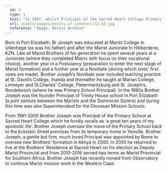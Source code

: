 ```yaml
---
  id: 5
  type: 1
  text: "In 1997, whilst Principal of the Sacred Heart College Primary School, Brother Joseph celebrated his 50th birthday."
  url: assets/images/points-of-interest/12.42.jpg
  reference: "Image: Marist Archive"
---
```

Born in Port Elizabeth, Br Joseph was educated at Marist College in Uitenhage (as was his father) and after the Marist Juniorate in Hibberdene, KZN. Like all Marist Brothers of his generation he spent several years at a Juniorate (where they completed Matric with focus on their vocational choice), another year in a Postulancy (preparation to enter the next stage of Marist formation) and a further year at a Novitiate (during which ones’ first vows are made). Brother Joseph’s Novitiate year included teaching practice at St. David’s College, Inanda and thereafter he taught at Marian College, Linmeyer and St.Charles’ College, Pietermaritzburg and St. Joseph’s, Rondebosch (where he was Primary School Principal). In the 1980s Brother Joseph was the founder Principal of Trinity House school in Port Elizabeth (a joint venture between the Marists and the Dominican Sisters) and during this time was also Superintendent for the Diocesan Mission Schools. 

From 1991-2000 Brother Joseph was Principal of the Primary School at Sacred Heart College which he fondly recalls as ‘a great ten years of my apostolic life’. Brother Joseph oversaw the move of the Primary School back to the Eckstein Street premises from its temporary home in Yeoville.  Brother Joseph, a gentle but firm, much loved Principal was appointed by Rome to oversee new Brothers’ formation in Kenya in 2000. In 2005 he returned to live at the Brothers’ Residence at Sacred Heart on his election as Deputy Marist Provincial and from 2010-2016 served two terms as Marist Provincial for Southern Africa. Brother Joseph has recently moved from Observatory to continue Marist mission work in the Western Cape. 
